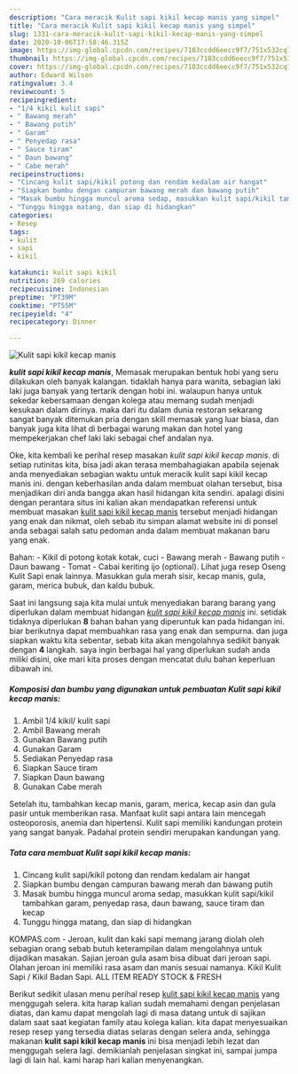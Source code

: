 ```yaml
---
description: "Cara meracik Kulit sapi kikil kecap manis yang simpel"
title: "Cara meracik Kulit sapi kikil kecap manis yang simpel"
slug: 1331-cara-meracik-kulit-sapi-kikil-kecap-manis-yang-simpel
date: 2020-10-06T17:58:46.315Z
image: https://img-global.cpcdn.com/recipes/7103ccdd6eecc9f7/751x532cq70/kulit-sapi-kikil-kecap-manis-foto-resep-utama.jpg
thumbnail: https://img-global.cpcdn.com/recipes/7103ccdd6eecc9f7/751x532cq70/kulit-sapi-kikil-kecap-manis-foto-resep-utama.jpg
cover: https://img-global.cpcdn.com/recipes/7103ccdd6eecc9f7/751x532cq70/kulit-sapi-kikil-kecap-manis-foto-resep-utama.jpg
author: Edward Wilson
ratingvalue: 3.4
reviewcount: 5
recipeingredient:
- "1/4 kikil kulit sapi"
- " Bawang merah"
- " Bawang putih"
- " Garam"
- " Penyedap rasa"
- " Sauce tiram"
- " Daun bawang"
- " Cabe merah"
recipeinstructions:
- "Cincang kulit sapi/kikil potong dan rendam kedalam air hangat"
- "Siapkan bumbu dengan campuran bawang merah dan bawang putih"
- "Masak bumbu hingga muncul aroma sedap, masukkan kulit sapi/kikil tambahkan garam, penyedap rasa, daun bawang, sauce tiram dan kecap"
- "Tunggu hingga matang, dan siap di hidangkan"
categories:
- Resep
tags:
- kulit
- sapi
- kikil

katakunci: kulit sapi kikil 
nutrition: 269 calories
recipecuisine: Indonesian
preptime: "PT39M"
cooktime: "PT55M"
recipeyield: "4"
recipecategory: Dinner

---
```



![Kulit sapi kikil kecap manis](https://img-global.cpcdn.com/recipes/7103ccdd6eecc9f7/751x532cq70/kulit-sapi-kikil-kecap-manis-foto-resep-utama.jpg)

<b><i>kulit sapi kikil kecap manis</i></b>, Memasak merupakan bentuk hobi yang seru dilakukan oleh banyak kalangan. tidaklah hanya para wanita, sebagian laki laki juga banyak yang tertarik dengan hobi ini. walaupun hanya untuk sekedar kebersamaan dengan kolega atau memang sudah menjadi kesukaan dalam dirinya. maka dari itu dalam dunia restoran sekarang sangat banyak ditemukan pria dengan skill memasak yang luar biasa, dan banyak juga kita lihat di berbagai warung makan dan hotel yang mempekerjakan chef laki laki sebagai chef andalan nya.

Oke, kita kembali ke perihal resep masakan <i>kulit sapi kikil kecap manis</i>. di setiap rutinitas kita, bisa jadi akan terasa membahagiakan apabila sejenak anda menyediakan sebagian waktu untuk meracik kulit sapi kikil kecap manis ini. dengan keberhasilan anda dalam membuat olahan tersebut, bisa menjadikan diri anda bangga akan hasil hidangan kita sendiri. apalagi disini dengan perantara situs ini kalian akan mendapatkan referensi untuk membuat masakan <u>kulit sapi kikil kecap manis</u> tersebut menjadi hidangan yang enak dan nikmat, oleh sebab itu simpan alamat website ini di ponsel anda sebagai salah satu pedoman anda dalam membuat makanan baru yang enak.

Bahan: - Kikil di potong kotak kotak, cuci - Bawang merah - Bawang putih - Daun bawang - Tomat - Cabai keriting ijo (optional). Lihat juga resep Oseng Kulit Sapi enak lainnya. Masukkan gula merah sisir, kecap manis, gula, garam, merica bubuk, dan kaldu bubuk.


Saat ini langsung saja kita mulai untuk menyediakan barang barang yang diperlukan dalam membuat hidangan <u><i>kulit sapi kikil kecap manis</i></u> ini. setidak tidaknya diperlukan <b>8</b> bahan bahan yang diperuntuk kan pada hidangan ini. biar berikutnya dapat membuahkan rasa yang enak dan sempurna. dan juga siapkan waktu kita sebentar, sebab kita akan mengolahnya sedikit banyak dengan <b>4</b> langkah. saya ingin berbagai hal yang diperlukan sudah anda miliki disini, oke mari kita proses dengan mencatat dulu bahan keperluan dibawah ini.

<!--inarticleads1-->

##### Komposisi dan bumbu yang digunakan untuk pembuatan Kulit sapi kikil kecap manis:

1. Ambil 1/4 kikil/ kulit sapi
1. Ambil  Bawang merah
1. Gunakan  Bawang putih
1. Gunakan  Garam
1. Sediakan  Penyedap rasa
1. Siapkan  Sauce tiram
1. Siapkan  Daun bawang
1. Gunakan  Cabe merah


Setelah itu, tambahkan kecap manis, garam, merica, kecap asin dan gula pasir untuk memberikan rasa. Manfaat kulit sapi antara lain mencegah osteoporosis, anemia dan hipertensi. Kulit sapi memiliki kandungan protein yang sangat banyak. Padahal protein sendiri merupakan kandungan yang. 

<!--inarticleads2-->

##### Tata cara membuat Kulit sapi kikil kecap manis:

1. Cincang kulit sapi/kikil potong dan rendam kedalam air hangat
1. Siapkan bumbu dengan campuran bawang merah dan bawang putih
1. Masak bumbu hingga muncul aroma sedap, masukkan kulit sapi/kikil tambahkan garam, penyedap rasa, daun bawang, sauce tiram dan kecap
1. Tunggu hingga matang, dan siap di hidangkan


KOMPAS.com - Jeroan, kulit dan kaki sapi memang jarang diolah oleh sebagian orang sebab butuh keterampilan dalam mengolahnya untuk dijadikan masakan. Sajian jeroan gula asam bisa dibuat dari jeroan sapi. Olahan jeroan ini memiliki rasa asam dan manis sesuai namanya. Kikil Kulit Sapi / Kikil Badan Sapi. ALL ITEM READY STOCK &amp; FRESH 

Berikut sedikit ulasan menu perihal resep <u>kulit sapi kikil kecap manis</u> yang menggugah selera. kita harap kalian sudah memahami dengan penjelasan diatas, dan kamu dapat mengolah lagi di masa datang untuk di sajikan dalam saat saat kegiatan family atau kolega kalian. kita dapat menyesuaikan resep resep yang tersedia diatas selaras dengan selera anda, sehingga makanan <b>kulit sapi kikil kecap manis</b> ini bisa menjadi lebih lezat dan menggugah selera lagi. demikianlah penjelasan singkat ini, sampai jumpa lagi di lain hal. kami harap hari kalian menyenangkan.
